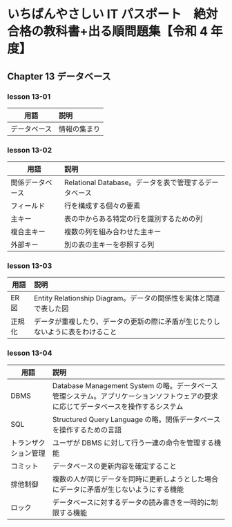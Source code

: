 # いちばんやさしい IT パスポート　絶対合格の教科書+出る順問題集【令和 4 年度】

## Chapter 13 データベース

### lesson 13-01

| 用語         | 説明         |
| ------------ | :----------- |
| データベース | 情報の集まり |

### lesson 13-02

| 用語             | 説明                                                  |
| ---------------- | :---------------------------------------------------- |
| 関係データベース | Relational Database。データを表で管理するデータベース |
| フィールド       | 行を構成する個々の要素                                |
| 主キー           | 表の中からある特定の行を識別するための列              |
| 複合主キー       | 複数の列を組み合わせた主キー                          |
| 外部キー         | 別の表の主キーを参照する列                            |

### lesson 13-03

| 用語   | 説明                                                                           |
| ------ | :----------------------------------------------------------------------------- |
| ER 図  | Entity Relationship Diagram。データの関係性を実体と関連で表した図              |
| 正規化 | データが重複したり、データの更新の際に矛盾が生じたりしないように表をわけること |

### lesson 13-04

| 用語                 | 説明                                                                                                                                |
| -------------------- | :---------------------------------------------------------------------------------------------------------------------------------- |
| DBMS                 | Database Management System の略。データベース管理システム。アプリケーションソフトウェアの要求に応じてデータベースを操作するシステム |
| SQL                  | Structured Query Language の略。関係データベースを操作するための言語                                                                |
| トランザクション管理 | ユーザが DBMS に対して行う一連の命令を管理する機能                                                                                  |
| コミット             | データベースの更新内容を確定すること                                                                                                |
| 排他制御             | 複数の人が同じデータを同時に更新しようとした場合にデータに矛盾が生じないようにする機能                                              |
| ロック               | データベースに対するデータの読み書きを一時的に制限する機能                                                                          |
